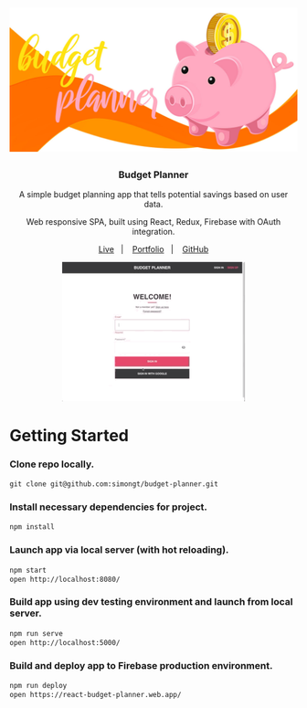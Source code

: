 <h1 align="center">
    <img alt="Piggy Bank" src="src/static/assets/images/piggy-bank-on-orange-waves.jpg" width="600px" />
</h1>

<h3 align="center">
  Budget Planner
</h3>

<p align="center">A simple budget planning app that tells potential savings based on user data.</p>
<p align="center">Web responsive SPA, built using React, Redux, Firebase with OAuth integration.</p>

<p align="center">
  <a href="https://react-budget-planner.web.app/">Live</a>&nbsp;&nbsp;&nbsp;|&nbsp;&nbsp;&nbsp;
  <a href="https://simongt.net/">Portfolio</a>&nbsp;&nbsp;&nbsp;|&nbsp;&nbsp;&nbsp;
  <a href="https://github.com/simongt">GitHub</a>
</p>

<p align="center">
    <img alt="Landing page - Bonfire" src="src/static/assets/animations/demo-01--320px.gif" >
</p>

# Getting Started

### Clone repo locally.

```
git clone git@github.com:simongt/budget-planner.git
```

### Install necessary dependencies for project.

```
npm install
```

### Launch app via local server (with hot reloading).

```
npm start
open http://localhost:8080/
```

### Build app using dev testing environment and launch from local server.

```
npm run serve
open http://localhost:5000/
```

### Build and deploy app to Firebase production environment.

```
npm run deploy
open https://react-budget-planner.web.app/
```
